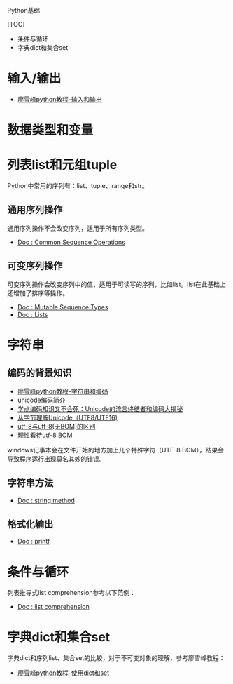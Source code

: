 ﻿Python基础

[TOC]

> 
 - 条件与循环
 - 字典dict和集合set

# 输入/输出

> 
 - [廖雪峰python教程-输入和输出][1]

# 数据类型和变量

# 列表list和元组tuple

Python中常用的序列有：list、tuple、range和str。

##  通用序列操作

通用序列操作不会改变序列，适用于所有序列类型。

> 
 - [Doc : Common Sequence Operations][2]

## 可变序列操作

 可变序列操作会改变序列中的值，适用于可读写的序列，比如list。list在此基础上还增加了排序等操作。

 >
 - [Doc : Mutable Sequence Types][3]
 - [Doc : Lists][4]

# 字符串

## 编码的背景知识

>
 - [廖雪峰python教程-字符串和编码][5]
 - [unicode编码简介][6]
 - [学点编码知识又不会死：Unicode的流言终结者和编码大揭秘][7]
 - [从字节理解Unicode（UTF8/UTF16)][8]
 - [utf-8与utf-8(无BOM)的区别][9]
 - [理性看待utf-8 BOM][10]

windows记事本会在文件开始的地方加上几个特殊字符（UTF-8 BOM），结果会导致程序运行出现莫名其妙的错误。

## 字符串方法

>
 - [Doc : string method][11]

## 格式化输出

>
 - [Doc : printf][12]

# 条件与循环

列表推导式list comprehension参考以下范例：
>
 - [Doc : list comprehension][13]

# 字典dict和集合set

字典dict和序列list、集合set的比较，对于不可变对象的理解，参考廖雪峰教程：

>
 - [廖雪峰python教程-使用dict和set][14]


  [1]: http://www.liaoxuefeng.com/wiki/0014316089557264a6b348958f449949df42a6d3a2e542c000/001431643484137e38b44e5925440ec8b1e4c70f800b4e2000
  [2]: https://docs.python.org/3/library/stdtypes.html#common-sequence-operations
  [3]: https://docs.python.org/3/library/stdtypes.html#mutable-sequence-types
  [4]: https://docs.python.org/3/library/stdtypes.html#lists
  [5]: http://www.liaoxuefeng.com/wiki/0014316089557264a6b348958f449949df42a6d3a2e542c000/001431664106267f12e9bef7ee14cf6a8776a479bdec9b9000
  [6]: http://www.cnblogs.com/hongfei/p/3648794.html
  [7]: http://www.freebuf.com/articles/web/25623.html
  [8]: http://www.cnblogs.com/zizifn/p/4716712.html
  [9]: http://afericazebra.blog.163.com/blog/static/30050408201211199298711/
  [10]: https://www.zhihu.com/question/20167122
  [11]: https://docs.python.org/3/library/stdtypes.html#string-methods
  [12]: https://docs.python.org/3/library/stdtypes.html#printf-style-string-formatting
  [13]: https://docs.python.org/3/tutorial/datastructures.html#more-on-lists
  [14]: http://www.liaoxuefeng.com/wiki/0014316089557264a6b348958f449949df42a6d3a2e542c000/00143167793538255adf33371774853a0ef943280573f4d000